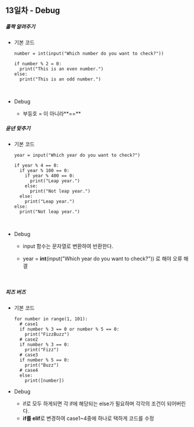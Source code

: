 ## 13일차 - Debug

##### 홀짝 알려주기

- 기본 코드

  ```
  number = int(input("Which number do you want to check?"))

  if number % 2 = 0:
    print("This is an even number.")
  else:
    print("This is an odd number.")
  ```

  ​

- Debug 

  - 부등호 = 이 아니라**==**



##### 윤년 맞추기

- 기본 코드

  ```
  year = input("Which year do you want to check?")

  if year % 4 == 0:
    if year % 100 == 0:
      if year % 400 == 0:
        print("Leap year.")
      else:
        print("Not leap year.")
    else:
      print("Leap year.")
  else:
    print("Not leap year.")
  ```

  ​

- Debug

  - input 함수는 문자열로 변환하여 반환한다.

  - year = **int**(input("Which year do you want to check?")) 로 해야 오류 해결

    ​

##### 피즈 버즈

- 기본 코드

  ```
  for number in range(1, 101):
    # case1
    if number % 3 == 0 or number % 5 == 0:
      print("FizzBuzz")
    # case2
    if number % 3 == 0:
      print("Fizz")
    # case3
    if number % 5 == 0:
      print("Buzz")
    # case4
    else:
      print([number])
  ```



- Debug
  - if로 모두 하게되면 각 if에 해당되는 else가 필요하며 각각의 조건이 되어버린다.
  - **if를 elif**로 변경하여 case1~4중에 하나로 택하게 코드를 수정